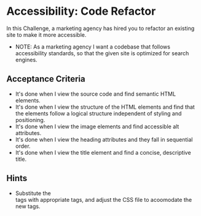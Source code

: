 # Accessibility: Code Refactor

In this Challenge, a marketing agency has hired you to refactor an existing site to make it more accessible.

* NOTE: As a marketing agency I want a codebase that follows accessibility standards, so that the given site is optimized for search engines.

## Acceptance Criteria

* It's done when I view the source code and find semantic HTML elements.
* It's done when I view the structure of the HTML elements and find that the elements follow a logical structure independent of styling and positioning.
* It's done when I view the image elements and find accessible alt attributes.
* It's done when I view the heading attributes
and they fall in sequential order.
* It's done when I view the title element and  find a concise, descriptive title.

## Hints

* Substitute the <div> tags with appropriate tags, and adjust the CSS file to acoomodate the new tags.